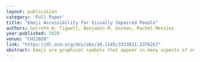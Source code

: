 ```yaml
---
layout: publication
category: 'Full Paper'
title: "Emoji Accessibility for Visually Impaired People"
authors: Garreth W. Tigwell, Benjamin M. Gorman, Rachel Menzies
year-published: 2020
venue: "CHI2020"
link: "https://dl.acm.org/doi/abs/10.1145/3313831.3376267"
abstract: Emoji are graphical symbols that appear in many aspects of our lives. Worldwide, around 36 million people are blind and 217 million have a moderate to severe visual impairment. This portion of the population may use and encounter emoji, yet it is unclear what accessibility challenges emoji introduce. We first conducted an online survey with 58 visually impaired participants to understand how they use and encounter emoji online, and the challenges they experience. We then conducted 11 interviews with screen reader users to understand more about the challenges reported in our survey findings. Our interview findings demonstrate that technology is both an enabler and a barrier, emoji descriptors can hinder communication, and therefore the use of emoji impacts social interaction. Using our findings from both studies, we propose best practice when using emoji and recommendations to improve the future accessibility of emoji for visually impaired people.
---
```

